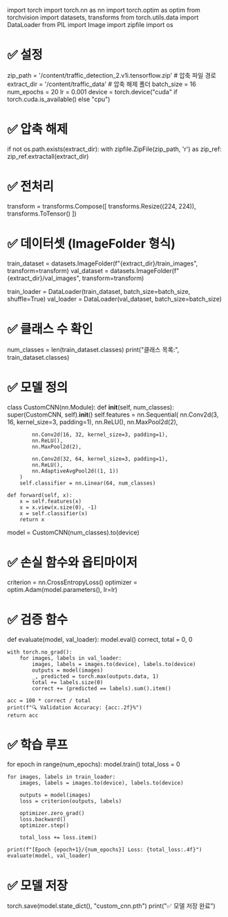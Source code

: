 import torch
import torch.nn as nn
import torch.optim as optim
from torchvision import datasets, transforms
from torch.utils.data import DataLoader
from PIL import Image
import zipfile
import os

# ✅ 설정
zip_path = '/content/traffic_detection_2.v1i.tensorflow.zip'  # 압축 파일 경로
extract_dir = '/content/traffic_data'  # 압축 해제 폴더
batch_size = 16
num_epochs = 20
lr = 0.001
device = torch.device("cuda" if torch.cuda.is_available() else "cpu")

# ✅ 압축 해제
if not os.path.exists(extract_dir):
    with zipfile.ZipFile(zip_path, 'r') as zip_ref:
        zip_ref.extractall(extract_dir)

# ✅ 전처리
transform = transforms.Compose([
    transforms.Resize((224, 224)),
    transforms.ToTensor()
])

# ✅ 데이터셋 (ImageFolder 형식)
train_dataset = datasets.ImageFolder(f"{extract_dir}/train_images", transform=transform)
val_dataset = datasets.ImageFolder(f"{extract_dir}/val_images", transform=transform)

train_loader = DataLoader(train_dataset, batch_size=batch_size, shuffle=True)
val_loader = DataLoader(val_dataset, batch_size=batch_size)

# ✅ 클래스 수 확인
num_classes = len(train_dataset.classes)
print("클래스 목록:", train_dataset.classes)

# ✅ 모델 정의
class CustomCNN(nn.Module):
    def __init__(self, num_classes):
        super(CustomCNN, self).__init__()
        self.features = nn.Sequential(
            nn.Conv2d(3, 16, kernel_size=3, padding=1),
            nn.ReLU(),
            nn.MaxPool2d(2),

            nn.Conv2d(16, 32, kernel_size=3, padding=1),
            nn.ReLU(),
            nn.MaxPool2d(2),

            nn.Conv2d(32, 64, kernel_size=3, padding=1),
            nn.ReLU(),
            nn.AdaptiveAvgPool2d((1, 1))
        )
        self.classifier = nn.Linear(64, num_classes)

    def forward(self, x):
        x = self.features(x)
        x = x.view(x.size(0), -1)
        x = self.classifier(x)
        return x

model = CustomCNN(num_classes).to(device)

# ✅ 손실 함수와 옵티마이저
criterion = nn.CrossEntropyLoss()
optimizer = optim.Adam(model.parameters(), lr=lr)

# ✅ 검증 함수
def evaluate(model, val_loader):
    model.eval()
    correct, total = 0, 0

    with torch.no_grad():
        for images, labels in val_loader:
            images, labels = images.to(device), labels.to(device)
            outputs = model(images)
            _, predicted = torch.max(outputs.data, 1)
            total += labels.size(0)
            correct += (predicted == labels).sum().item()

    acc = 100 * correct / total
    print(f"🔍 Validation Accuracy: {acc:.2f}%")
    return acc

# ✅ 학습 루프
for epoch in range(num_epochs):
    model.train()
    total_loss = 0

    for images, labels in train_loader:
        images, labels = images.to(device), labels.to(device)

        outputs = model(images)
        loss = criterion(outputs, labels)

        optimizer.zero_grad()
        loss.backward()
        optimizer.step()

        total_loss += loss.item()

    print(f"[Epoch {epoch+1}/{num_epochs}] Loss: {total_loss:.4f}")
    evaluate(model, val_loader)

# ✅ 모델 저장
torch.save(model.state_dict(), "custom_cnn.pth")
print("✅ 모델 저장 완료")
